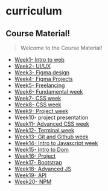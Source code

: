 # curriculum


## Course Material!

  

> Welcome to the Course Material!
- [Week1- Intro to web ](/course-material/Week1)
- [Week2- UI/UX](/course-material/Week2)
- [Week3- Figma design](/course-material/Week3)
- [Week4- Figma Projects](/course-material/Week4)
- [Week5- Freelancing](/course-material/Week5)
- [Week6- Fundamental week](/course-material/Week6)
- [Week7- CSS week](/course-material/Week7)
- [Week8- CSS week](/course-material/Week8)
- [Week9- Project  week](/course-material/Week9)
- Week10- project presentation
- [Week11- Advanced CSS week](/course-material/Week11)
- [Week12- Terminal week](/course-material/Week12)
- [Week13- Git and Github week](/course-material/Week13)
- [Week14- Intro to Javascript week](/course-material/Week14)
- [Week15- Intro to Dom ](/course-material/Week15/)
- [Week16- Project ](/course-material/Week16/)
- [Week17- Bootstrap ](/course-material/Week17/)
- [Week18- Advanced JS  ](/course-material/Week18/)
- [Week19- API ](/course-material/Week19/)
- [Week20- NPM ](/course-material/Week20/)

  

